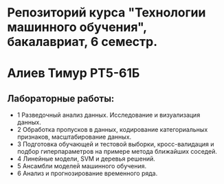 # Репозиторий курса "Технологии машинного обучения", бакалавриат, 6 семестр. 
# Алиев Тимур РТ5-61Б

## Лабораторные работы:
- 1 Разведочный анализ данных. Исследование и визуализация данных.
- 2 Обработка пропусков в данных, кодирование категориальных признаков, масштабирование данных.
- 3 Подготовка обучающей и тестовой выборки, кросс-валидация и подбор гиперпараметров на примере метода ближайших соседей.
- 4 Линейные модели, SVM и деревья решений.
- 5 Ансамбли моделей машинного обучения.
- 6 Анализ и прогнозирование временного ряда.
